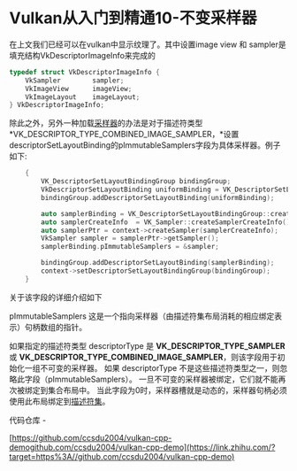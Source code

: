 # Vulkan从入门到精通10-不变采样器

在上文我们已经可以在vulkan中显示纹理了。其中设置image view 和 sampler是填充结构VkDescriptorImageInfo来完成的

```cpp
typedef struct VkDescriptorImageInfo {
    VkSampler        sampler;
    VkImageView      imageView;
    VkImageLayout    imageLayout;
} VkDescriptorImageInfo;
```

除此之外，另外一种加载[采样器](https://zhida.zhihu.com/search?content_id=185631699&content_type=Article&match_order=1&q=采样器&zhida_source=entity)的办法是对于描述符类型*VK_DESCRIPTOR_TYPE_COMBINED_IMAGE_SAMPLER，*设置descriptorSetLayoutBinding的pImmutableSamplers字段为具体采样器。例子如下:

```cpp
    {
        VK_DescriptorSetLayoutBindingGroup bindingGroup;
        VkDescriptorSetLayoutBinding uniformBinding = VK_DescriptorSetLayoutBindingGroup::createDescriptorSetLayoutBinding(0, VK_DESCRIPTOR_TYPE_UNIFORM_BUFFER, VK_SHADER_STAGE_VERTEX_BIT);
        bindingGroup.addDescriptorSetLayoutBinding(uniformBinding);

        auto samplerBinding = VK_DescriptorSetLayoutBindingGroup::createDescriptorSetLayoutBinding(1, VK_DESCRIPTOR_TYPE_COMBINED_IMAGE_SAMPLER, VK_SHADER_STAGE_FRAGMENT_BIT);
        auto samplerCreateInfo  = VK_Sampler::createSamplerCreateInfo();
        auto samplerPtr = context->createSampler(samplerCreateInfo);
        VkSampler sampler = samplerPtr->getSampler();
        samplerBinding.pImmutableSamplers = &sampler;

        bindingGroup.addDescriptorSetLayoutBinding(samplerBinding);
        context->setDescriptorSetLayoutBindingGroup(bindingGroup);
    }
```

关于该字段的详细介绍如下

pImmutableSamplers 这是一个指向采样器（由描述符集布局消耗的相应绑定表示）句柄数组的指针。

如果指定的描述符类型 descriptorType 是 **VK_DESCRIPTOR_TYPE_SAMPLER** 或 **VK_DESCRIPTOR_TYPE_COMBINED_IMAGE_SAMPLER**，则该字段用于初始化一组不可变的采样器。 如果 descriptorType 不是这些描述符类型之一，则忽略此字段（pImmutableSamplers）。 一旦不可变的采样器被绑定，它们就不能再次被绑定到集合布局中。 当此字段为0时，采样器槽就是动态的，采样器句柄必须使用此布局绑定到[描述符集](https://zhida.zhihu.com/search?content_id=185631699&content_type=Article&match_order=2&q=描述符集&zhida_source=entity)。



代码仓库 -

[https://github.com/ccsdu2004/vulkan-cpp-demogithub.com/ccsdu2004/vulkan-cpp-demo](https://link.zhihu.com/?target=https%3A//github.com/ccsdu2004/vulkan-cpp-demo)